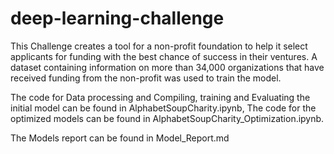 # deep-learning-challenge


This Challenge creates a tool for a non-profit foundation to help it select applicants for funding with the best chance of success in their ventures. A dataset containing information on more than 34,000 organizations that have received funding
from the non-profit was used to train the model. 

The code for Data processing and Compiling, training and Evaluating the initial model can be found in AlphabetSoupCharity.ipynb, The code for the optimized models can be found in AlphabetSoupCharity_Optimization.ipynb.

The Models report can be found in Model_Report.md


